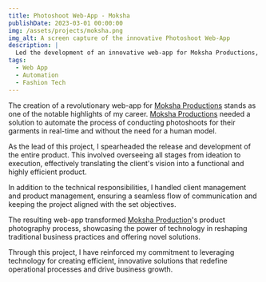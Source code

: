 ```yaml
---
title: Photoshoot Web-App - Moksha
publishDate: 2023-03-01 00:00:00
img: /assets/projects/moksha.png
img_alt: A screen capture of the innovative Photoshoot Web-App 
description: |
  Led the development of an innovative web-app for Moksha Productions, automating real-time garment photoshoots without human models.
tags:
  - Web App
  - Automation
  - Fashion Tech
---
```


The creation of a revolutionary web-app for [Moksha Productions](https://moksha.in) stands as one of the notable highlights of my career. [Moksha Productions](https://moksha.in) needed a solution to automate the process of conducting photoshoots for their garments in real-time and without the need for a human model.

As the lead of this project, I spearheaded the release and development of the entire product. This involved overseeing all stages from ideation to execution, effectively translating the client's vision into a functional and highly efficient product. 

In addition to the technical responsibilities, I handled client management and product management, ensuring a seamless flow of communication and keeping the project aligned with the set objectives. 

The resulting web-app transformed [Moksha Production](https://moksha.in)'s product photography process, showcasing the power of technology in reshaping traditional business practices and offering novel solutions. 

Through this project, I have reinforced my commitment to leveraging technology for creating efficient, innovative solutions that redefine operational processes and drive business growth.
